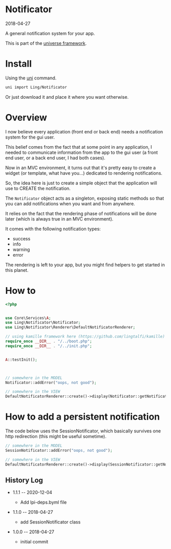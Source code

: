 Notificator
===========
2018-04-27



A general notification system for your app.


This is part of the [universe framework](https://github.com/karayabin/universe-snapshot).


Install
==========
Using the [uni](https://github.com/lingtalfi/universe-naive-importer) command.
```bash
uni import Ling/Notificator
```

Or just download it and place it where you want otherwise.



Overview
==========================

I now believe every application (front end or back end) needs a notification system for the gui user.

This belief comes from the fact that at some point in any application, I needed to communicate information
from the app to the gui user (a front end user, or a back end user, I had both cases).

Now in an MVC environment, it turns out that it's pretty easy to create a widget (or template, what have you...)
dedicated to rendering notifications.

So, the idea here is just to create a simple object that the application will use to CREATE the notification.

The `Notificator` object acts as a singleton, exposing static methods so that you can add notifications when you want
and from anywhere.

It relies on the fact that the rendering phase of notifications will be done later (which is always true in an MVC environment).

It comes with the following notification types:

- success
- info
- warning
- error


The rendering is left to your app, but you might find helpers to get started in this planet.



How to
============

```php
<?php


use Core\Services\A;
use Ling\Notificator\Notificator;
use Ling\Notificator\Renderer\DefaultNotificatorRenderer;

// using kamille framework here (https://github.com/lingtalfi/kamille)
require_once __DIR__ . "/../boot.php";
require_once __DIR__ . "/../init.php";


A::testInit();



// somewhere in the MODEL 
Notificator::addError("oops, not good");

// somewhere in the VIEW 
DefaultNotificatorRenderer::create()->display(Notificator::getNotifications());


```



How to add a persistent notification
==================

The code below uses the SessionNotificator, which basically survives one http redirection (this might be useful sometime).


```php
// somewhere in the MODEL 
SessionNotificator::addError("oops, not good");

// somewhere in the VIEW 
DefaultNotificatorRenderer::create()->display(SessionNotificator::getNotifications());
```







History Log
------------------

- 1.1.1 -- 2020-12-04

    - Add lpi-deps.byml file

- 1.1.0 -- 2018-04-27

    - add SessionNotificator class
    
- 1.0.0 -- 2018-04-27

    - initial commit




